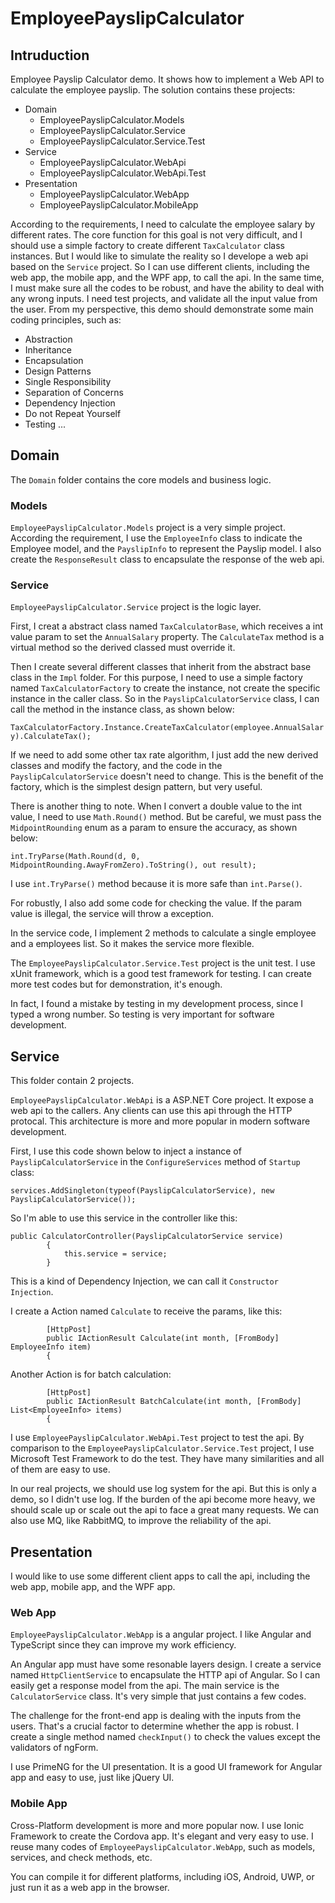 # EmployeePayslipCalculator

## Intruduction

Employee Payslip Calculator demo. It shows how to implement a Web API to calculate the employee payslip. The solution contains these projects:

* Domain
    * EmployeePayslipCalculator.Models
    * EmployeePayslipCalculator.Service
    * EmployeePayslipCalculator.Service.Test
* Service
    * EmployeePayslipCalculator.WebApi
    * EmployeePayslipCalculator.WebApi.Test
* Presentation
    * EmployeePayslipCalculator.WebApp
    * EmployeePayslipCalculator.MobileApp

According to the requirements, I need to calculate the employee salary by different rates. The core function for this goal is not very difficult, and I should use a simple factory to create different `TaxCalculator` class instances. But I would like to simulate the reality so I develope a web api based on the `Service` project. So I can use different clients, including the web app, the mobile app, and the WPF app, to call the api. In the same time, I must make sure all the codes to be robust, and have the ability to deal with any wrong inputs. I need test projects, and validate all the input value from the user. From my perspective, this demo should demonstrate some main coding principles, such as:

* Abstraction
* Inheritance
* Encapsulation
* Design Patterns
* Single Responsibility
* Separation of Concerns
* Dependency Injection
* Do not Repeat Yourself
* Testing
...

## Domain

The `Domain` folder contains the core models and business logic. 

### Models

`EmployeePayslipCalculator.Models` project is a very simple project. According the requirement, I use the `EmployeeInfo` class to indicate the Employee model, and the `PayslipInfo` to represent the Payslip model. I also create the `ResponseResult` class to encapsulate the response of the web api.

### Service

`EmployeePayslipCalculator.Service` project is the logic layer.

First, I creat a abstract class named `TaxCalculatorBase`, which receives a int value param to set the `AnnualSalary` property. The `CalculateTax` method is a virtual method so the derived classed must override it.

Then I create several different classes that inherit from the abstract base class in the `Impl` folder. For this purpose, I need to use a simple factory named `TaxCalculatorFactory` to create the instance, not create the specific instance in the caller class. So in the `PayslipCalculatorService` class, I can call the method in the instance class, as shown below:

`TaxCalculatorFactory.Instance.CreateTaxCalculator(employee.AnnualSalary).CalculateTax();`

If we need to add some other tax rate algorithm, I just add the new derived classes and modify the factory, and the code in the `PayslipCalculatorService` doesn't need to change. This is the benefit of the factory, which is the simplest design pattern, but very useful.

There is another thing to note. When I convert a double value to the int value, I need to use `Math.Round()` method. But be careful, we must pass the `MidpointRounding` enum as a param to ensure the accuracy, as shown below:

`int.TryParse(Math.Round(d, 0, MidpointRounding.AwayFromZero).ToString(), out result);
`

I use `int.TryParse()` method because it is more safe than `int.Parse()`.

For robustly, I also add some code for checking the value. If the param value is illegal, the service will throw a exception.

In the service code, I implement 2 methods to calculate a single employee and a employees list. So it makes the service more flexible.

The `EmployeePayslipCalculator.Service.Test` project is the unit test. I use xUnit framework, which is a good test framework for testing. I can create more test codes but for demonstration, it's enough.

In fact, I found a mistake by testing in my development process, since I typed a wrong number. So testing is very important for software development.

## Service

This folder contain 2 projects. 

`EmployeePayslipCalculator.WebApi` is a ASP.NET Core project. It expose a web api to the callers. Any clients can use this api through the HTTP protocal. This architecture is more and more popular in modern software development.

First, I use this code shown below to inject a instance of `PayslipCalculatorService` in the `ConfigureServices` method of `Startup` class:

`services.AddSingleton(typeof(PayslipCalculatorService), new PayslipCalculatorService());
`

So I'm able to use this service in the controller like this:

```
public CalculatorController(PayslipCalculatorService service)
        {
            this.service = service;
        }
```

This is a kind of Dependency Injection, we can call it `Constructor Injection`.

I create a Action named `Calculate` to receive the params, like this:

```
        [HttpPost]
        public IActionResult Calculate(int month, [FromBody] EmployeeInfo item)
        {
```

Another Action is for batch calculation:

```
        [HttpPost]
        public IActionResult BatchCalculate(int month, [FromBody] List<EmployeeInfo> items)
        {
```

I use `EmployeePayslipCalculator.WebApi.Test` project to test the api. By comparison to the `EmployeePayslipCalculator.Service.Test` project, I use Microsoft Test Framework to do the test. They have many similarities and all of them are easy to use.

In our real projects, we should use log system for the api. But this is only a demo, so I didn't use log. If the burden of the api become more heavy, we should scale up or scale out the api to face a great many requests. We can also use MQ, like RabbitMQ, to improve the reliability of the api.

## Presentation

I would like to use some different client apps to call the api, including the web app, mobile app, and the WPF app.

### Web App

`EmployeePayslipCalculator.WebApp` is a angular project. I like Angular and TypeScript since they can improve my work efficiency.

An Angular app must have some resonable layers design. I create a service named `HttpClientService` to encapsulate the HTTP api of Angular. So I can easily get a response model from the api. The main service is the `CalculatorService` class. It's very simple that just contains a few codes.

The challenge for the front-end app is dealing with the inputs from the users. That's a crucial factor to determine whether the app is robust. I create a single method named `checkInput()` to check the values except the validators of ngForm.

I use PrimeNG for the UI presentation. It is a good UI framework for Angular app and easy to use, just like jQuery UI.

### Mobile App

Cross-Platform development is more and more popular now. I use Ionic Framework to create the Cordova app. It's elegant and very easy to use. I reuse many codes of `EmployeePayslipCalculator.WebApp`, such as models, services, and check methods, etc. 

You can compile it for different platforms, including iOS, Android, UWP, or just run it as a web app in the browser. 



